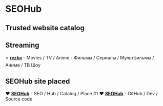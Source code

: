 # SEOHub
## Trusted website catalog

## Streaming

⭐ **[rezka](https://rezka.nl/)** - Movies / TV / Anime - Фильмы / Сериалы / Мультфильмы / Аниме / ТВ Шоу


## SEOHub site placed

❤️ **[SEOHub](https://seohub.pages.dev/)** - SEO / Hub / Catalog / Place #1
❤️ **[SEOHub](https://github.com/ArsikPy/seohub/)** - GitHub / Dev / Source code 

